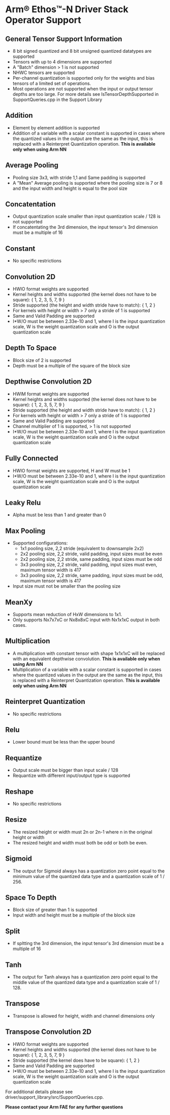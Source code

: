 # Arm® Ethos™-N Driver Stack Operator Support


## General Tensor Support Information
- 8 bit signed quantized and 8 bit unsigned quantized datatypes are supported
- Tensors with up to 4 dimensions are supported
- A "Batch" dimension > 1 is not supported
- NHWC tensors are supported
- Per-channel quantization is supported only for the weights and bias tensors of a limited set of operations.
- Most operations are not supported when the input or output tensor depths are too large. For more details see IsTensorDepthSupported in SupportQueries.cpp in the Support Library


## Addition
- Element by element addition is supported
- Addition of a variable with a scalar constant is supported in cases where the quantized values in the output are the same as the input, this is replaced with a Reinterpret Quantization operation. **This is available only when using Arm NN**


## Average Pooling
- Pooling size 3x3, with stride 1,1 and Same padding is supported
- A "Mean" Average pooling is supported where the pooling size is 7 or 8 and the input width and height is equal to the pool size


## Concatentation
- Output quantization scale smaller than input quantization scale / 128 is not supported
- If concatentating the 3rd dimension, the input tensor's 3rd dimension must be a multiple of 16


## Constant
- No specific restrictions


## Convolution 2D
- HWIO format weights are supported
- Kernel heights and widths supported (the kernel does not have to be square): { 1, 2, 3, 5, 7, 9 }
- Stride supported (the height and width stride have to match): { 1, 2 }
- For kernels with height or width > 7 only a stride of 1 is supported
- Same and Valid Padding are supported
- I*W/O must be between 2.33e-10 and 1, where I is the input quantization scale, W is the weight quantization scale and O is the output quantization scale


## Depth To Space
- Block size of 2 is supported
- Depth must be a multiple of the square of the block size


## Depthwise Convolution 2D
- HWIM format weights are supported
- Kernel heights and widths supported (the kernel does not have to be square): { 1, 2, 3, 5, 7, 9 }
- Stride supported (the height and width stride have to match): { 1, 2 }
- For kernels with height or width > 7 only a stride of 1 is supported
- Same and Valid Padding are supported
- Channel multiplier of 1 is supported, > 1 is not supported
- I*W/O must be between 2.33e-10 and 1, where I is the input quantization scale, W is the weight quantization scale and O is the output quantization scale


## Fully Connected
- HWIO format weights are supported, H and W must be 1
- I*W/O must be between 2.33e-10 and 1, where I is the input quantization scale, W is the weight quantization scale and O is the output quantization scale


## Leaky Relu
- Alpha must be less than 1 and greater than 0


## Max Pooling
- Supported configurations:
    - 1x1 pooling size, 2,2 stride (equivalent to downsample 2x2)
    - 2x2 pooling size, 2,2 stride, valid padding, input sizes must be even
    - 2x2 pooling size, 2,2 stride, same padding, input sizes must be odd
    - 3x3 pooling size, 2,2 stride, valid padding, input sizes must even, maximum tensor width is 417
    - 3x3 pooling size, 2,2 stride, same padding, input sizes must be odd, maximum tensor width is 417
- Input size must not be smaller than the pooling size


## MeanXy
- Supports mean reduction of HxW dimensions to 1x1.
- Only supports Nx7x7xC or Nx8x8xC input with Nx1x1xC output in both cases.


## Multiplication
- A multiplication with constant tensor with shape 1x1x1xC will be replaced with an equivalent depthwise convolution. **This is available only when using Arm NN**
- Multiplication of a variable with a scalar constant is supported in cases where the quantized values in the output are the same as the input, this is replaced with a Reinterpret Quantization operation. **This is available only when using Arm NN**


## Reinterpret Quantization
- No specific restrictions


## Relu
- Lower bound must be less than the upper bound


## Requantize
- Output scale must be bigger than input scale / 128
- Requantize with different input/output type is supported


## Reshape
- No specific restrictions


## Resize
- The resized height or width must 2n or 2n-1 where n in the original height or width
- The resized height and width must both be odd or both be even.


## Sigmoid
- The output for Sigmoid always has a quantization zero point equal to the minimum value of the quantized data type and a quantization scale of 1 / 256.


## Space To Depth
- Block size of greater than 1 is supported
- Input width and height must be a multiple of the block size


## Split
- If spltting the 3rd dimension, the input tensor's 3rd dimension must be a multiple of 16


## Tanh
- The output for Tanh always has a quantization zero point equal to the middle value of the quantized data type and a quantization scale of 1 / 128.


## Transpose
- Transpose is allowed for height, width and channel dimensions only


## Transpose Convolution 2D
- HWIO format weights are supported
- Kernel heights and widths supported (the kernel does not have to be square): { 1, 2, 3, 5, 7, 9 }
- Stride supported (the kernel does have to be square): { 1, 2 }
- Same and Valid Padding are supported
- I*W/O must be between 2.33e-10 and 1, where I is the input quantization scale, W is the weight quantization scale and O is the output quantization scale


For additional details please see driver/support_library/src/SupportQueries.cpp.

**Please contact your Arm FAE for any further questions**
